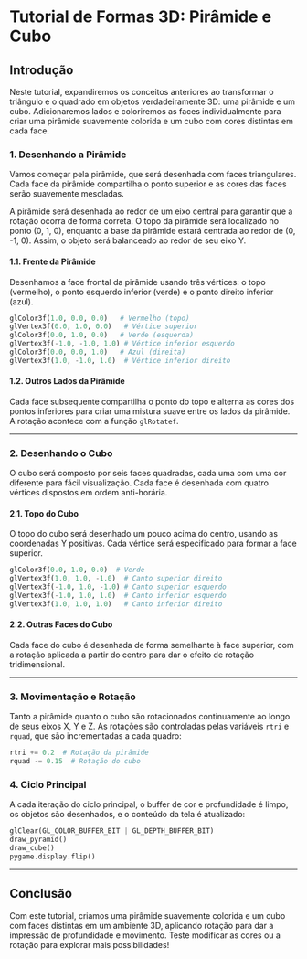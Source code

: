 # Tutorial de Formas 3D: Pirâmide e Cubo

## Introdução
Neste tutorial, expandiremos os conceitos anteriores ao transformar o triângulo e o quadrado em objetos verdadeiramente 3D: uma pirâmide e um cubo. Adicionaremos lados e coloriremos as faces individualmente para criar uma pirâmide suavemente colorida e um cubo com cores distintas em cada face.

### 1. Desenhando a Pirâmide
Vamos começar pela pirâmide, que será desenhada com faces triangulares. Cada face da pirâmide compartilha o ponto superior e as cores das faces serão suavemente mescladas.

A pirâmide será desenhada ao redor de um eixo central para garantir que a rotação ocorra de forma correta. O topo da pirâmide será localizado no ponto (0, 1, 0), enquanto a base da pirâmide estará centrada ao redor de (0, -1, 0). Assim, o objeto será balanceado ao redor de seu eixo Y.

#### 1.1. Frente da Pirâmide
Desenhamos a face frontal da pirâmide usando três vértices: o topo (vermelho), o ponto esquerdo inferior (verde) e o ponto direito inferior (azul).

```python
glColor3f(1.0, 0.0, 0.0)   # Vermelho (topo)
glVertex3f(0.0, 1.0, 0.0)   # Vértice superior
glColor3f(0.0, 1.0, 0.0)   # Verde (esquerda)
glVertex3f(-1.0, -1.0, 1.0) # Vértice inferior esquerdo
glColor3f(0.0, 0.0, 1.0)   # Azul (direita)
glVertex3f(1.0, -1.0, 1.0)  # Vértice inferior direito
```

#### 1.2. Outros Lados da Pirâmide
Cada face subsequente compartilha o ponto do topo e alterna as cores dos pontos inferiores para criar uma mistura suave entre os lados da pirâmide. A rotação acontece com a função `glRotatef`.

---

### 2. Desenhando o Cubo
O cubo será composto por seis faces quadradas, cada uma com uma cor diferente para fácil visualização. Cada face é desenhada com quatro vértices dispostos em ordem anti-horária.

#### 2.1. Topo do Cubo
O topo do cubo será desenhado um pouco acima do centro, usando as coordenadas Y positivas. Cada vértice será especificado para formar a face superior.

```python
glColor3f(0.0, 1.0, 0.0)  # Verde
glVertex3f(1.0, 1.0, -1.0)  # Canto superior direito
glVertex3f(-1.0, 1.0, -1.0) # Canto superior esquerdo
glVertex3f(-1.0, 1.0, 1.0)  # Canto inferior esquerdo
glVertex3f(1.0, 1.0, 1.0)   # Canto inferior direito
```

#### 2.2. Outras Faces do Cubo
Cada face do cubo é desenhada de forma semelhante à face superior, com a rotação aplicada a partir do centro para dar o efeito de rotação tridimensional.

---

### 3. Movimentação e Rotação
Tanto a pirâmide quanto o cubo são rotacionados continuamente ao longo de seus eixos X, Y e Z. As rotações são controladas pelas variáveis `rtri` e `rquad`, que são incrementadas a cada quadro:

```python
rtri += 0.2  # Rotação da pirâmide
rquad -= 0.15  # Rotação do cubo
```

### 4. Ciclo Principal
A cada iteração do ciclo principal, o buffer de cor e profundidade é limpo, os objetos são desenhados, e o conteúdo da tela é atualizado:

```python
glClear(GL_COLOR_BUFFER_BIT | GL_DEPTH_BUFFER_BIT)
draw_pyramid()
draw_cube()
pygame.display.flip()
```

---

## Conclusão
Com este tutorial, criamos uma pirâmide suavemente colorida e um cubo com faces distintas em um ambiente 3D, aplicando rotação para dar a impressão de profundidade e movimento. Teste modificar as cores ou a rotação para explorar mais possibilidades!
